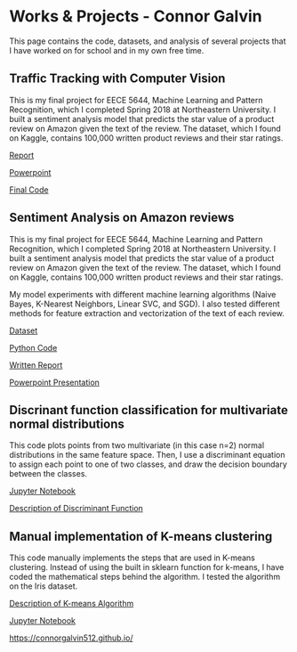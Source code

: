 # Works & Projects - Connor Galvin

This page contains the code, datasets, and analysis of several projects that I have worked on for school and in my own free time.

## Traffic Tracking with Computer Vision

This is my final project for EECE 5644, Machine Learning and Pattern Recognition, which I completed Spring 2018 at Northeastern University. I built a sentiment analysis model that predicts the star value of a product review on Amazon given the text of the review. The dataset, which I found on Kaggle, contains 100,000 written product reviews and their star ratings. 


[Report](amazon_reviews.csv)

[Powerpoint](Sentiment-Model.py)

[Final Code](galvin-setiment-analysis-report.pdf)


## Sentiment Analysis on Amazon reviews

This is my final project for EECE 5644, Machine Learning and Pattern Recognition, which I completed Spring 2018 at Northeastern University. I built a sentiment analysis model that predicts the star value of a product review on Amazon given the text of the review. The dataset, which I found on Kaggle, contains 100,000 written product reviews and their star ratings. 

My model experiments with different machine learning algorithms (Naive Bayes, K-Nearest Neighbors, Linear SVC, and SGD). I also tested different methods for feature extraction and vectorization of the text of each review. 

[Dataset](amazon_reviews.csv)

[Python Code](Sentiment-Model.py)

[Written Report](galvin-setiment-analysis-report.pdf)

[Powerpoint Presentation](galvin-sentiment-analysis-ppt.pptx)

## Discrinant function classification for multivariate normal distributions

This code plots points from two multivariate (in this case n=2) normal distributions in the same feature space. Then, I use a discriminant equation to assign each point to one of two classes, and draw the decision boundary between the classes. 

[Jupyter Notebook](https://nbviewer.jupyter.org/github/connorgalvin512/connorgalvin512.github.io/blob/master/normal_distribution_calssification.ipynb)

[Description of Discriminant Function](discriminant_description.pdf)



## Manual implementation of K-means clustering 

This code manually implements the steps that are used in K-means clustering. Instead of using the built in sklearn function for k-means, I have coded the mathematical steps behind the  algorithm. I tested the algorithm on the Iris dataset.


[Description of K-means Algorithm](k_means_explanation.pdf)

[Jupyter Notebook](https://nbviewer.jupyter.org/github/connorgalvin512/connorgalvin512.github.io/blob/master/k_means.ipynb)


https://connorgalvin512.github.io/
